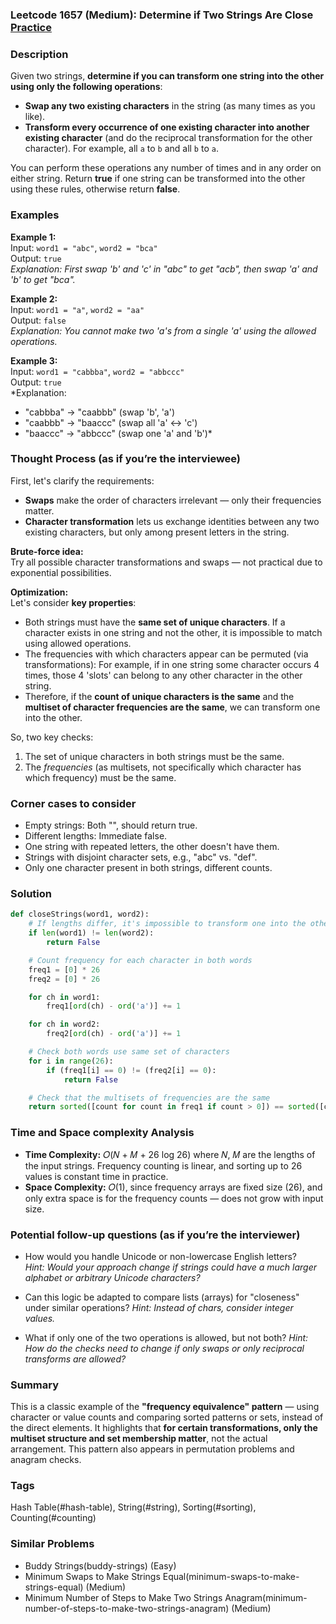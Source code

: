 ### Leetcode 1657 (Medium): Determine if Two Strings Are Close [Practice](https://leetcode.com/problems/determine-if-two-strings-are-close)

### Description  
Given two strings, **determine if you can transform one string into the other using only the following operations**:

- **Swap any two existing characters** in the string (as many times as you like).
- **Transform every occurrence of one existing character into another existing character** (and do the reciprocal transformation for the other character). For example, all `a` to `b` and all `b` to `a`.

You can perform these operations any number of times and in any order on either string. Return **true** if one string can be transformed into the other using these rules, otherwise return **false**.

### Examples  

**Example 1:**  
Input: `word1 = "abc"`, `word2 = "bca"`  
Output: `true`  
*Explanation: First swap 'b' and 'c' in "abc" to get "acb", then swap 'a' and 'b' to get "bca".*

**Example 2:**  
Input: `word1 = "a"`, `word2 = "aa"`  
Output: `false`  
*Explanation: You cannot make two 'a's from a single 'a' using the allowed operations.*

**Example 3:**  
Input: `word1 = "cabbba"`, `word2 = "abbccc"`  
Output: `true`  
*Explanation:  
- "cabbba" -> "caabbb" (swap 'b', 'a')  
- "caabbb" -> "baaccc" (swap all 'a' ↔ 'c')  
- "baaccc" -> "abbccc" (swap one 'a' and 'b')*

### Thought Process (as if you’re the interviewee)  

First, let's clarify the requirements:
- **Swaps** make the order of characters irrelevant — only their frequencies matter.
- **Character transformation** lets us exchange identities between any two existing characters, but only among present letters in the string.

**Brute-force idea:**  
Try all possible character transformations and swaps — not practical due to exponential possibilities.

**Optimization:**  
Let's consider **key properties**:
- Both strings must have the **same set of unique characters**. If a character exists in one string and not the other, it is impossible to match using allowed operations.
- The frequencies with which characters appear can be permuted (via transformations): For example, if in one string some character occurs 4 times, those 4 'slots' can belong to any other character in the other string.
- Therefore, if the **count of unique characters is the same** and the **multiset of character frequencies are the same**, we can transform one into the other.

So, two key checks:
1. The set of unique characters in both strings must be the same.
2. The *frequencies* (as multisets, not specifically which character has which frequency) must be the same.

### Corner cases to consider  
- Empty strings: Both "", should return true.
- Different lengths: Immediate false.
- One string with repeated letters, the other doesn't have them.
- Strings with disjoint character sets, e.g., "abc" vs. "def".
- Only one character present in both strings, different counts.

### Solution

```python
def closeStrings(word1, word2):
    # If lengths differ, it's impossible to transform one into the other
    if len(word1) != len(word2):
        return False

    # Count frequency for each character in both words
    freq1 = [0] * 26
    freq2 = [0] * 26

    for ch in word1:
        freq1[ord(ch) - ord('a')] += 1

    for ch in word2:
        freq2[ord(ch) - ord('a')] += 1

    # Check both words use same set of characters
    for i in range(26):
        if (freq1[i] == 0) != (freq2[i] == 0):
            return False

    # Check that the multisets of frequencies are the same
    return sorted([count for count in freq1 if count > 0]) == sorted([count for count in freq2 if count > 0])
```

### Time and Space complexity Analysis  

- **Time Complexity:** 𝑂(𝑁 + 𝑀 + 26 log 26) where 𝑁, 𝑀 are the lengths of the input strings. Frequency counting is linear, and sorting up to 26 values is constant time in practice.
- **Space Complexity:** 𝑂(1), since frequency arrays are fixed size (26), and only extra space is for the frequency counts — does not grow with input size.

### Potential follow-up questions (as if you’re the interviewer)  

- How would you handle Unicode or non-lowercase English letters?  
  *Hint: Would your approach change if strings could have a much larger alphabet or arbitrary Unicode characters?*

- Can this logic be adapted to compare lists (arrays) for "closeness" under similar operations?
  *Hint: Instead of chars, consider integer values.*

- What if only one of the two operations is allowed, but not both?
  *Hint: How do the checks need to change if only swaps or only reciprocal transforms are allowed?*

### Summary
This is a classic example of the **"frequency equivalence" pattern** — using character or value counts and comparing sorted patterns or sets, instead of the direct elements. It highlights that **for certain transformations, only the multiset structure and set membership matter**, not the actual arrangement. This pattern also appears in permutation problems and anagram checks.

### Tags
Hash Table(#hash-table), String(#string), Sorting(#sorting), Counting(#counting)

### Similar Problems
- Buddy Strings(buddy-strings) (Easy)
- Minimum Swaps to Make Strings Equal(minimum-swaps-to-make-strings-equal) (Medium)
- Minimum Number of Steps to Make Two Strings Anagram(minimum-number-of-steps-to-make-two-strings-anagram) (Medium)